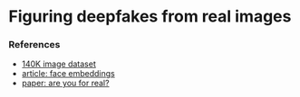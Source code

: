 # Figuring deepfakes from real images


### References

+ [140K image dataset][data_def]
+ [article: face embeddings][medium_facenet]
+ [paper: are you for real?][paper_1]

[data_def]: https://www.kaggle.com/datasets/xhlulu/140k-real-and-fake-faces
[medium_facenet]: https://medium.com/analytics-vidhya/introduction-to-facenet-a-unified-embedding-for-face-recognition-and-clustering-dbdac8e6f02
[paper_1]: https://www.sciencedirect.com/science/article/pii/S0042698922000852